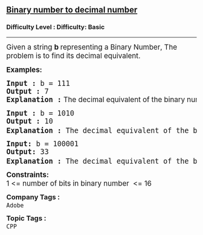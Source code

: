 <h2><a href="https://www.geeksforgeeks.org/problems/binary-number-to-decimal-number3525/1?page=5&category=Arrays,CPP&difficulty=Basic,Easy&sortBy=submissions">Binary number to decimal number</a></h2><h3>Difficulty Level : Difficulty: Basic</h3><hr><div class="problems_problem_content__Xm_eO"><p><span style="font-size: 14pt;">Given a string <strong>b </strong>representing a&nbsp;</span><span style="font-size: 18.6667px;">Binary Number</span><span style="font-size: 14pt;">, The problem is to find its decimal equivalent.</span></p>
<p><span style="font-size: 14pt;"><strong>Examples:</strong></span></p>
<pre><span style="font-size: 14pt;"><strong>Input : </strong>b = 111<strong>
Output : </strong>7<strong>
Explanation :</strong></span><span style="font-size: 14pt; font-family: -apple-system, BlinkMacSystemFont, 'Segoe UI', Roboto, Oxygen, Ubuntu, Cantarell, 'Open Sans', 'Helvetica Neue', sans-serif;"> </span><span style="font-size: 14pt; font-family: -apple-system, BlinkMacSystemFont, 'Segoe UI', Roboto, Oxygen, Ubuntu, Cantarell, 'Open Sans', 'Helvetica Neue', sans-serif;">The decimal equivalent of the binary number 111 is 2</span><sup style="font-family: -apple-system, BlinkMacSystemFont, 'Segoe UI', Roboto, Oxygen, Ubuntu, Cantarell, 'Open Sans', 'Helvetica Neue', sans-serif;">2</sup><span style="font-size: 14pt; font-family: -apple-system, BlinkMacSystemFont, 'Segoe UI', Roboto, Oxygen, Ubuntu, Cantarell, 'Open Sans', 'Helvetica Neue', sans-serif;"> + 2</span><sup style="font-family: -apple-system, BlinkMacSystemFont, 'Segoe UI', Roboto, Oxygen, Ubuntu, Cantarell, 'Open Sans', 'Helvetica Neue', sans-serif;">1</sup><span style="font-size: 14pt; font-family: -apple-system, BlinkMacSystemFont, 'Segoe UI', Roboto, Oxygen, Ubuntu, Cantarell, 'Open Sans', 'Helvetica Neue', sans-serif;"> + 2</span><sup style="font-family: -apple-system, BlinkMacSystemFont, 'Segoe UI', Roboto, Oxygen, Ubuntu, Cantarell, 'Open Sans', 'Helvetica Neue', sans-serif;">0 </sup><span style="font-size: 14pt; font-family: -apple-system, BlinkMacSystemFont, 'Segoe UI', Roboto, Oxygen, Ubuntu, Cantarell, 'Open Sans', 'Helvetica Neue', sans-serif;">= 7.</span></pre>
<pre><span style="font-size: 14pt;"><strong>Input : </strong>b = 1010<strong>
Output : </strong>10<strong>
Explanation :</strong> The decimal equivalent of the binary number 1010 is 2<sup>3 </sup>+ 2<sup>1</sup> = 10.</span></pre>
<pre><span style="font-size: 14pt;"><strong>Input: </strong>b = 100001<strong>
Output: </strong>33<strong>
Explanation : </strong>The decimal equivalent of the binary number 100001 is 2<sup>5</sup> + 2<sup>0</sup> = 33.</span></pre>
<p><span style="font-size: 14pt;"><strong>Constraints:</strong></span><br><span style="font-size: 14pt;">1 &lt;= number of bits in binary number&nbsp;&nbsp;&lt;= 16</span></p></div><p><span style=font-size:18px><strong>Company Tags : </strong><br><code>Adobe</code>&nbsp;<br><p><span style=font-size:18px><strong>Topic Tags : </strong><br><code>CPP</code>&nbsp;